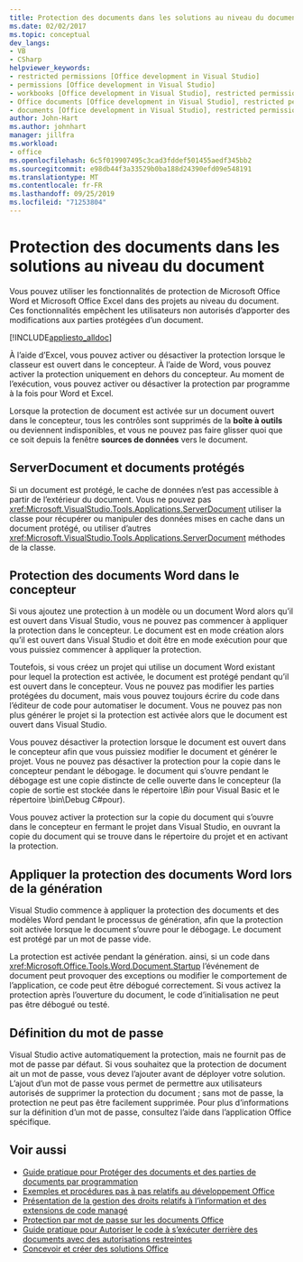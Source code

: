 ```yaml
---
title: Protection des documents dans les solutions au niveau du document
ms.date: 02/02/2017
ms.topic: conceptual
dev_langs:
- VB
- CSharp
helpviewer_keywords:
- restricted permissions [Office development in Visual Studio]
- permissions [Office development in Visual Studio]
- workbooks [Office development in Visual Studio], restricted permissions
- Office documents [Office development in Visual Studio], restricted permissions
- documents [Office development in Visual Studio], restricted permissions
author: John-Hart
ms.author: johnhart
manager: jillfra
ms.workload:
- office
ms.openlocfilehash: 6c5f019907495c3cad3fddef501455aedf345bb2
ms.sourcegitcommit: e98db44f3a33529b0ba188d24390efd09e548191
ms.translationtype: MT
ms.contentlocale: fr-FR
ms.lasthandoff: 09/25/2019
ms.locfileid: "71253804"
---
```

# <a name="document-protection-in-document-level-solutions"></a>Protection des documents dans les solutions au niveau du document
  Vous pouvez utiliser les fonctionnalités de protection de Microsoft Office Word et Microsoft Office Excel dans des projets au niveau du document. Ces fonctionnalités empêchent les utilisateurs non autorisés d’apporter des modifications aux parties protégées d’un document.

 [!INCLUDE[appliesto_alldoc](../vsto/includes/appliesto-alldoc-md.md)]

 À l’aide d’Excel, vous pouvez activer ou désactiver la protection lorsque le classeur est ouvert dans le concepteur. À l’aide de Word, vous pouvez activer la protection uniquement en dehors du concepteur. Au moment de l’exécution, vous pouvez activer ou désactiver la protection par programme à la fois pour Word et Excel.

 Lorsque la protection de document est activée sur un document ouvert dans le concepteur, tous les contrôles sont supprimés de la **boîte à outils** ou deviennent indisponibles, et vous ne pouvez pas faire glisser quoi que ce soit depuis la fenêtre **sources de données** vers le document.

## <a name="serverdocument-and-protected-documents"></a>ServerDocument et documents protégés
 Si un document est protégé, le cache de données n’est pas accessible à partir de l’extérieur du document. Vous ne pouvez pas <xref:Microsoft.VisualStudio.Tools.Applications.ServerDocument> utiliser la classe pour récupérer ou manipuler des données mises en cache dans un document protégé, ou utiliser d’autres <xref:Microsoft.VisualStudio.Tools.Applications.ServerDocument> méthodes de la classe.

## <a name="word-document-protection-in-the-designer"></a>Protection des documents Word dans le concepteur
 Si vous ajoutez une protection à un modèle ou un document Word alors qu’il est ouvert dans Visual Studio, vous ne pouvez pas commencer à appliquer la protection dans le concepteur. Le document est en mode création alors qu’il est ouvert dans Visual Studio et doit être en mode exécution pour que vous puissiez commencer à appliquer la protection.

 Toutefois, si vous créez un projet qui utilise un document Word existant pour lequel la protection est activée, le document est protégé pendant qu’il est ouvert dans le concepteur. Vous ne pouvez pas modifier les parties protégées du document, mais vous pouvez toujours écrire du code dans l’éditeur de code pour automatiser le document. Vous ne pouvez pas non plus générer le projet si la protection est activée alors que le document est ouvert dans Visual Studio.

 Vous pouvez désactiver la protection lorsque le document est ouvert dans le concepteur afin que vous puissiez modifier le document et générer le projet. Vous ne pouvez pas désactiver la protection pour la copie dans le concepteur pendant le débogage. le document qui s’ouvre pendant le débogage est une copie distincte de celle ouverte dans le concepteur (la copie de sortie est stockée dans le répertoire *\Bin* pour Visual Basic et le répertoire \bin\Debug C#pour).

 Vous pouvez activer la protection sur la copie du document qui s’ouvre dans le concepteur en fermant le projet dans Visual Studio, en ouvrant la copie du document qui se trouve dans le répertoire du projet et en activant la protection.

## <a name="enforce-word-document-protection-on-build"></a>Appliquer la protection des documents Word lors de la génération
 Visual Studio commence à appliquer la protection des documents et des modèles Word pendant le processus de génération, afin que la protection soit activée lorsque le document s’ouvre pour le débogage. Le document est protégé par un mot de passe vide.

 La protection est activée pendant la génération. ainsi, si un code dans <xref:Microsoft.Office.Tools.Word.Document.Startup> l’événement de document peut provoquer des exceptions ou modifier le comportement de l’application, ce code peut être débogué correctement. Si vous activez la protection après l’ouverture du document, le code d’initialisation ne peut pas être débogué ou testé.

## <a name="setting-the-password"></a>Définition du mot de passe
 Visual Studio active automatiquement la protection, mais ne fournit pas de mot de passe par défaut. Si vous souhaitez que la protection de document ait un mot de passe, vous devez l’ajouter avant de déployer votre solution. L’ajout d’un mot de passe vous permet de permettre aux utilisateurs autorisés de supprimer la protection du document ; sans mot de passe, la protection ne peut pas être facilement supprimée. Pour plus d’informations sur la définition d’un mot de passe, consultez l’aide dans l’application Office spécifique.

## <a name="see-also"></a>Voir aussi
- [Guide pratique pour Protéger des documents et des parties de documents par programmation](../vsto/how-to-programmatically-protect-documents-and-parts-of-documents.md)
- [Exemples et procédures pas à pas relatifs au développement Office](../vsto/office-development-samples-and-walkthroughs.md)
- [Présentation de la gestion des droits relatifs à l’information et des extensions de code managé](../vsto/information-rights-management-and-managed-code-extensions-overview.md)
- [Protection par mot de passe sur les documents Office](../vsto/password-protection-on-office-documents.md)
- [Guide pratique pour Autoriser le code à s’exécuter derrière des documents avec des autorisations restreintes](../vsto/how-to-permit-code-to-run-behind-documents-with-restricted-permissions.md)
- [Concevoir et créer des solutions Office](../vsto/designing-and-creating-office-solutions.md)
